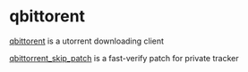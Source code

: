# qbittorent

[qbittorent](https://qbittorrent.com/) is a utorrent downloading client

[qbittorrent_skip_patch](https://github.com/ChisBread/qbittorrent_skip_patch) is a fast-verify patch for private tracker